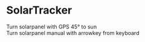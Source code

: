 # SolarTracker

Turn solarpanel with GPS 45° to sun  
Turn solarpanel manual with arrowkey from keyboard
